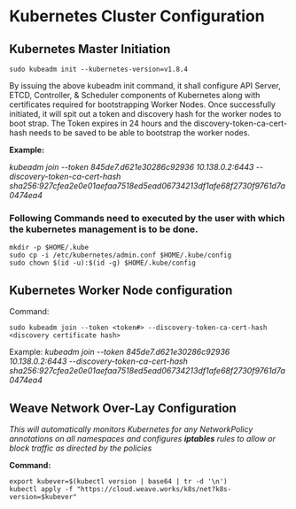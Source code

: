 # Kubernetes Cluster Configuration


## Kubernetes Master Initiation

```
sudo kubeadm init --kubernetes-version=v1.8.4
```

By issuing the above kubeadm init command, it shall configure API Server, ETCD, Controller, & Scheduler components of Kubernetes along with certificates required for bootstrapping Worker Nodes. Once successfully initiated, it will spit out a token and discovery hash for the worker nodes to boot strap. The Token expires in 24 hours and the discovery-token-ca-cert-hash needs to be saved to be able to bootstrap the worker nodes.

**Example:**
 
*kubeadm join --token 845de7.d621e30286c92936 10.138.0.2:6443 --discovery-token-ca-cert-hash sha256:927cfea2e0e01aefaa7518ed5ead06734213df1afe68f2730f9761d7a0474ea4*

### Following Commands need to executed by the user with which the kubernetes management is to be done.

```
mkdir -p $HOME/.kube
sudo cp -i /etc/kubernetes/admin.conf $HOME/.kube/config
sudo chown $(id -u):$(id -g) $HOME/.kube/config
```

## Kubernetes Worker Node configuration

Command: 
```
sudo kubeadm join --token <token#> --discovery-token-ca-cert-hash <discovery certificate hash>
```
Example:
*kubeadm join --token 845de7.d621e30286c92936 10.138.0.2:6443 --discovery-token-ca-cert-hash sha256:927cfea2e0e01aefaa7518ed5ead06734213df1afe68f2730f9761d7a0474ea4*

## Weave Network Over-Lay Configuration

*This will automatically monitors Kubernetes for any NetworkPolicy annotations on all namespaces and configures **iptables** rules to allow or block traffic as directed by the policies*

**Command:**

```
export kubever=$(kubectl version | base64 | tr -d '\n')
kubectl apply -f "https://cloud.weave.works/k8s/net?k8s-version=$kubever"
```
